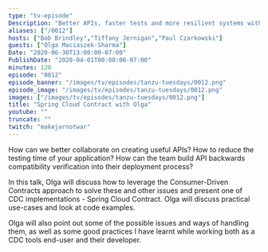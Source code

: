 ```yaml
---
type: "tv-episode"
Description: "Better APIs, faster tests and more resilient systems with Spring Cloud Contract"
aliases: ["/0012"]
hosts: ["Bob Brindley","Tiffany Jernigan","Paul Czarkowski"]
guests: ["Olga Maciaszek-Sharma"]
Date: "2020-06-30T13:00:00-07:00"
PublishDate: "2020-04-01T00:00:00-07:00"
minutes: 120
episode: "0012"
episode_banner: "/images/tv/episodes/tanzu-tuesdays/0012.png"
episode_image: "/images/tv/episodes/tanzu-tuesdays/0012.png"
images: ["/images/tv/episodes/tanzu-tuesdays/0012.png"]
title: "Spring Cloud Contract with Olga"
youtube: ""
truncate: ""
twitch: "makejarnotwar"
---
```


How can we better collaborate on creating useful APIs? How to reduce the testing time of your application? How can the team build API backwards compatibility verification into their deployment process?

In this talk, Olga will discuss how to leverage the Consumer-Driven Contracts approach to solve these and other issues and present one of CDC implementations - Spring Cloud Contract. Olga will discuss practical use-cases and look at code examples.

Olga will also point out some of the possible issues and ways of handling them, as well as some good practices I have learnt while working both as a CDC tools end-user and their developer.